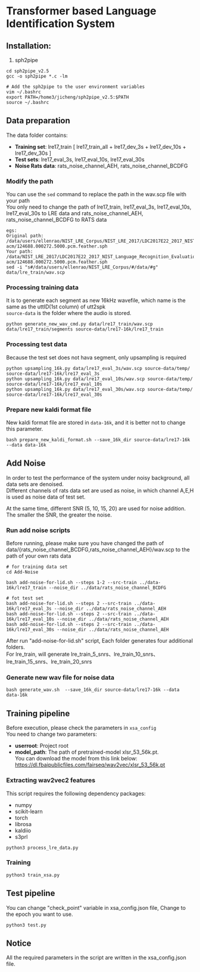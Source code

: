 # Transformer based Language Identification System
## Installation:
1. sph2pipe
```
cd sph2pipe_v2.5
gcc -o sph2pipe *.c -lm

# Add the sph2pipe to the user environment variables
vim ~/.bashrc
export PATH=/home3/jicheng/sph2pipe_v2.5:$PATH
source ~/.bashrc
```
## Data preparation
The data folder contains:<br>
- **Training set**: lre17_train [ lre17_train_all + lre17_dev_3s + lre17_dev_10s + lre17_dev_30s ]
- **Test sets**: lre17_eval_3s, lre17_eval_10s, lre17_eval_30s<br>
- **Noise Rats data**: rats_noise_channel_AEH,  rats_noise_channel_BCDFG
### Modify the path 
You can use the ```sed``` command to replace the path in the wav.scp file with your path <br>
You only need to change the path of lre17_train, lre17_eval_3s, lre17_eval_10s, lre17_eval_30s to LRE data and rats_noise_channel_AEH, rats_noise_channel_BCDFG to RATS data
```
egs:
Original path: /data/users/ellenrao/NIST_LRE_Corpus/NIST_LRE_2017/LDC2017E22_2017_NIST_Language_Recognition_Evaluation_Training_Data/data/ara-acm/124688.000272.5000.pcm.feather.sph
Your path: /data/NIST_LRE_2017/LDC2017E22_2017_NIST_Language_Recognition_Evaluation_Training_Data/data/ara-acm/124688.000272.5000.pcm.feather.sph
sed -i "s#/data/users/ellenrao/NIST_LRE_Corpus/#/data/#g" data/lre_train/wav.scp
```
### Processing training data
It is to generate each segment as new 16kHz wavefile, which name is the same as the uttID(1st column) of utt2spk <br>
```source-data``` is the folder where the audio is stored.
```
python generate_new_wav_cmd.py data/lre17_train/wav.scp data/lre17_train/segments source-data/lre17-16k/lre17_train
```
### Processing test data
Because the test set does not hava segment, only upsampling is required
```
python upsampling_16k.py data/lre17_eval_3s/wav.scp source-data/temp/ source-data/lre17-16k/lre17_eval_3s
python upsampling_16k.py data/lre17_eval_10s/wav.scp source-data/temp/ source-data/lre17-16k/lre17_eval_10s
python upsampling_16k.py data/lre17_eval_30s/wav.scp source-data/temp/ source-data/lre17-16k/lre17_eval_30s
```
### Prepare new kaldi format file
New kaldi format file are stored in ```data-16k```, and it is better not to change this parameter.
```
bash prepare_new_kaldi_format.sh --save_16k_dir source-data/lre17-16k --data data-16k
```

## Add Noise
In order to test the performance of the system under noisy background, all data sets are denoised.<br>
Different channels of rats data set are used as noise, in which channel A,E,H is used as noise data of test set.

At the same time, different SNR (5, 10, 15, 20) are used for noise addition.<br>
The smaller the SNR, the greater the noise.<br>

### Run add noise scripts
Before running, please make sure you have changed the path of data/{rats_noise_channel_BCDFG,rats_noise_channel_AEH}/wav.scp to the path of your own rats data
```
# for training data set
cd Add-Noise

bash add-noise-for-lid.sh --steps 1-2 --src-train ../data-16k/lre17_train --noise_dir ../data/rats_noise_channel_BCDFG

# fot test set
bash add-noise-for-lid.sh --steps 2 --src-train ../data-16k/lre17_eval_3s --noise_dir ../data/rats_noise_channel_AEH
bash add-noise-for-lid.sh --steps 2 --src-train ../data-16k/lre17_eval_10s --noise_dir ../data/rats_noise_channel_AEH
bash add-noise-for-lid.sh --steps 2 --src-train ../data-16k/lre17_eval_30s --noise_dir ../data/rats_noise_channel_AEH
```
After run "add-noise-for-lid.sh" script, Each folder generates four additional folders.<br>
For lre_train, will generate lre_train_5_snrs、lre_train_10_snrs、lre_train_15_snrs、lre_train_20_snrs

### Generate new wav file for noise data
```
bash generate_wav.sh  --save_16k_dir source-data/lre17-16k --data data-16k
```
## Training pipeline
Before execution, please check the parameters in ```xsa_config``` <br>
You need to change two parameters:<br>
- **userroot**: Project root 
- **model_path**: The path of pretrained-model xlsr_53_56k.pt. <br>
You can download the model from this link below:  https://dl.fbaipublicfiles.com/fairseq/wav2vec/xlsr_53_56k.pt <br>
### Extracting wav2vec2 features
This script requires the following dependency packages: <br>
- numpy
- scikit-learn
- torch
- librosa 
- kaldiio 
- s3prl
```
python3 process_lre_data.py
```
### Training 
```
python3 train_xsa.py
```
## Test pipeline
You can change "check_point" variable in xsa_config.json file, Change to the epoch you want to use.
```
python3 test.py
```

## Notice
All the required parameters in the script are written in the xsa_config.json file.
